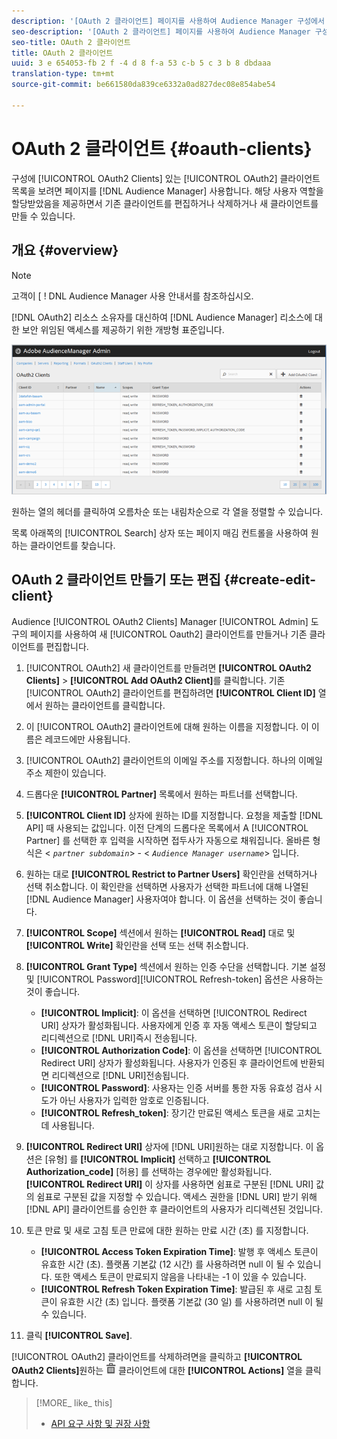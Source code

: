 ```yaml
---
description: '[OAuth 2 클라이언트] 페이지를 사용하여 Audience Manager 구성에서 OAuth 2 클라이언트 목록을 봅니다. 해당 사용자 역할을 할당받았음을 제공하면서 기존 클라이언트를 편집하거나 삭제하거나 새 클라이언트를 만들 수 있습니다.'
seo-description: '[OAuth 2 클라이언트] 페이지를 사용하여 Audience Manager 구성에서 OAuth 2 클라이언트 목록을 봅니다. 해당 사용자 역할을 할당받았음을 제공하면서 기존 클라이언트를 편집하거나 삭제하거나 새 클라이언트를 만들 수 있습니다.'
seo-title: OAuth 2 클라이언트
title: OAuth 2 클라이언트
uuid: 3 e 654053-fb 2 f -4 d 8 f-a 53 c-b 5 c 3 b 8 dbdaaa
translation-type: tm+mt
source-git-commit: be661580da839ce6332a0ad827dec08e854abe54

---
```



# OAuth 2 클라이언트 {#oauth-clients}

구성에 [!UICONTROL OAuth2 Clients] 있는 [!UICONTROL OAuth2] 클라이언트 목록을 보려면 페이지를 [!DNL Audience Manager] 사용합니다. 해당 사용자 역할을 할당받았음을 제공하면서 기존 클라이언트를 편집하거나 삭제하거나 새 클라이언트를 만들 수 있습니다.

## 개요 {#overview}

<!-- c_oauth.xml -->

>[!NOTE]
>
>고객이 [[](https://docs.adobe.com/content/help/en/audience-manager/user-guide/api-and-sdk-code/rest-apis/aam-api-getting-started.html#oauth) ! DNL Audience Manager 사용 안내서를 참조하십시오.

[!DNL OAuth2] 리소스 소유자를 대신하여 [!DNL Audience Manager] 리소스에 대한 보안 위임된 액세스를 제공하기 위한 개방형 표준입니다.

![](assets/oauth.png)

원하는 열의 헤더를 클릭하여 오름차순 또는 내림차순으로 각 열을 정렬할 수 있습니다.

목록 아래쪽의 [!UICONTROL Search] 상자 또는 페이지 매김 컨트롤을 사용하여 원하는 클라이언트를 찾습니다.

## OAuth 2 클라이언트 만들기 또는 편집 {#create-edit-client}

<!-- t_create_edit_auth.xml -->

Audience [!UICONTROL OAuth2 Clients] Manager [!UICONTROL Admin] 도구의 페이지를 사용하여 새 [!UICONTROL Oauth2] 클라이언트를 만들거나 기존 클라이언트를 편집합니다.

1. [!UICONTROL OAuth2] 새 클라이언트를 만들려면 **[!UICONTROL OAuth2 Clients]** &gt; **[!UICONTROL Add OAuth2 Client]**&#x200B;를 클릭합니다. 기존 [!UICONTROL OAuth2] 클라이언트를 편집하려면 **[!UICONTROL Client ID]** 열에서 원하는 클라이언트를 클릭합니다.
1. 이 [!UICONTROL OAuth2] 클라이언트에 대해 원하는 이름을 지정합니다. 이 이름은 레코드에만 사용됩니다.
1. [!UICONTROL OAuth2] 클라이언트의 이메일 주소를 지정합니다. 하나의 이메일 주소 제한이 있습니다.
1. 드롭다운 **[!UICONTROL Partner]** 목록에서 원하는 파트너를 선택합니다.
1. **[!UICONTROL Client ID]** 상자에 원하는 ID를 지정합니다. 요청을 제출할 [!DNL API] 때 사용되는 값입니다. 이전 단계의 드롭다운 목록에서 A [!UICONTROL Partner] 를 선택한 후 입력을 시작하면 접두사가 자동으로 채워집니다. 올바른 형식은 &lt; *`partner subdomain`*&gt; - &lt; *`Audience Manager username`*&gt; 입니다.
1. 원하는 대로 **[!UICONTROL Restrict to Partner Users]** 확인란을 선택하거나 선택 취소합니다. 이 확인란을 선택하면 사용자가 선택한 파트너에 대해 나열된 [!DNL Audience Manager] 사용자여야 합니다. 이 옵션을 선택하는 것이 좋습니다.
1. **[!UICONTROL Scope]** 섹션에서 원하는 **[!UICONTROL Read]** 대로 및 **[!UICONTROL Write]** 확인란을 선택 또는 선택 취소합니다.
1. **[!UICONTROL Grant Type]** 섹션에서 원하는 인증 수단을 선택합니다. 기본 설정 및 [!UICONTROL Password][!UICONTROL Refresh-token] 옵션은 사용하는 것이 좋습니다.

   * **[!UICONTROL Implicit]**: 이 옵션을 선택하면 [!UICONTROL Redirect URI] 상자가 활성화됩니다. 사용자에게 인증 후 자동 액세스 토큰이 할당되고 리디렉션으로 [!DNL URI]즉시 전송됩니다.
   * **[!UICONTROL Authorization Code]**: 이 옵션을 선택하면 [!UICONTROL Redirect URI] 상자가 활성화됩니다. 사용자가 인증된 후 클라이언트에 반환되면 리디렉션으로 [!DNL URI]전송됩니다.
   * **[!UICONTROL Password]**: 사용자는 인증 서버를 통한 자동 유효성 검사 시도가 아닌 사용자가 입력한 암호로 인증됩니다.
   * **[!UICONTROL Refresh_token]**: 장기간 만료된 액세스 토큰을 새로 고치는 데 사용됩니다.

1. **[!UICONTROL Redirect URI]** 상자에 [!DNL URI]원하는 대로 지정합니다. 이 옵션은 [유형] 를 **[!UICONTROL Implicit]** 선택하고 **[!UICONTROL Authorization_code]** [허용] 를 선택하는 경우에만 활성화됩니다. **[!UICONTROL Redirect URI]** 이 상자를 사용하면 쉼표로 구분된 [!DNL URI] 값의 쉼표로 구분된 값을 지정할 수 있습니다. 액세스 권한을 [!DNL URI] 받기 위해 [!DNL API] 클라이언트를 승인한 후 클라이언트의 사용자가 리디렉션된 것입니다.
1. 토큰 만료 및 새로 고침 토큰 만료에 대한 원하는 만료 시간 (초) 를 지정합니다.

   * **[!UICONTROL Access Token Expiration Time]**: 발행 후 액세스 토큰이 유효한 시간 (초). 플랫폼 기본값 (12 시간) 를 사용하려면 null 이 될 수 있습니다. 또한 액세스 토큰이 만료되지 않음을 나타내는 -1 이 있을 수 있습니다.
   * **[!UICONTROL Refresh Token Expiration Time]**: 발급된 후 새로 고침 토큰이 유효한 시간 (초) 입니다. 플랫폼 기본값 (30 일) 를 사용하려면 null 이 될 수 있습니다.

1. 클릭 **[!UICONTROL Save]**.

[!UICONTROL OAuth2] 클라이언트를 삭제하려면을 클릭하고 **[!UICONTROL OAuth2 Clients]**&#x200B;원하는 ![](assets/icon_delete.png) 클라이언트에 대한 **[!UICONTROL Actions]** 열을 클릭합니다.

>[!MORE_ like_ this]
>
>* [API 요구 사항 및 권장 사항](../admin-oauth2/aam-admin-api-requirements.md)

